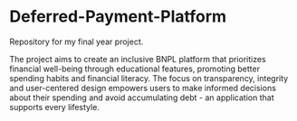 # Deferred-Payment-Platform
Repository for my final year project.

The project aims to create an inclusive BNPL platform that prioritizes financial well-being through educational features, promoting better spending habits and financial literacy. The focus on transparency, integrity and user-centered design empowers users to make informed decisions about their spending and avoid accumulating debt - an application that supports every lifestyle.
